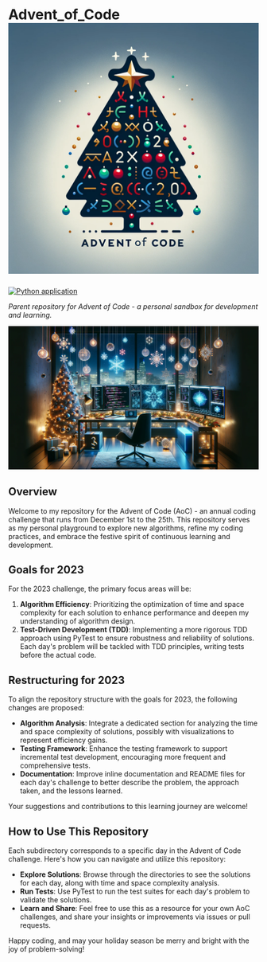 # Advent_of_Code ![Advent of Code Logo](logo.png)
[![Python application](https://github.com/s-maddrellmander/Advent_of_Code/actions/workflows/python-app.yml/badge.svg)](https://github.com/s-maddrellmander/Advent_of_Code/actions/workflows/python-app.yml)

*Parent repository for Advent of Code - a personal sandbox for development and learning.*

![Advent of Code Repository Image](repo_image.png)

## Overview
Welcome to my repository for the Advent of Code (AoC) - an annual coding challenge that runs from December 1st to the 25th. This repository serves as my personal playground to explore new algorithms, refine my coding practices, and embrace the festive spirit of continuous learning and development.

## Goals for 2023
For the 2023 challenge, the primary focus areas will be:

1. **Algorithm Efficiency**: Prioritizing the optimization of time and space complexity for each solution to enhance performance and deepen my understanding of algorithm design.
2. **Test-Driven Development (TDD)**: Implementing a more rigorous TDD approach using PyTest to ensure robustness and reliability of solutions. Each day's problem will be tackled with TDD principles, writing tests before the actual code.

## Restructuring for 2023
To align the repository structure with the goals for 2023, the following changes are proposed:

- **Algorithm Analysis**: Integrate a dedicated section for analyzing the time and space complexity of solutions, possibly with visualizations to represent efficiency gains.
- **Testing Framework**: Enhance the testing framework to support incremental test development, encouraging more frequent and comprehensive tests.
- **Documentation**: Improve inline documentation and README files for each day's challenge to better describe the problem, the approach taken, and the lessons learned.

Your suggestions and contributions to this learning journey are welcome!

## How to Use This Repository
Each subdirectory corresponds to a specific day in the Advent of Code challenge. Here's how you can navigate and utilize this repository:

- **Explore Solutions**: Browse through the directories to see the solutions for each day, along with time and space complexity analysis.
- **Run Tests**: Use PyTest to run the test suites for each day's problem to validate the solutions.
- **Learn and Share**: Feel free to use this as a resource for your own AoC challenges, and share your insights or improvements via issues or pull requests.

Happy coding, and may your holiday season be merry and bright with the joy of problem-solving!


